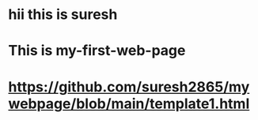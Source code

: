 # hii this is suresh
#  This is my-first-web-page
# https://github.com/suresh2865/mywebpage/blob/main/template1.html
